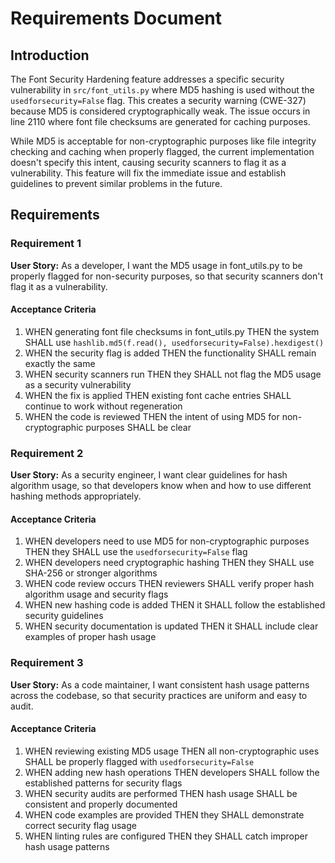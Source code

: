 # Requirements Document

## Introduction

The Font Security Hardening feature addresses a specific security vulnerability in `src/font_utils.py` where MD5 hashing is used without the `usedforsecurity=False` flag. This creates a security warning (CWE-327) because MD5 is considered cryptographically weak. The issue occurs in line 2110 where font file checksums are generated for caching purposes.

While MD5 is acceptable for non-cryptographic purposes like file integrity checking and caching when properly flagged, the current implementation doesn't specify this intent, causing security scanners to flag it as a vulnerability. This feature will fix the immediate issue and establish guidelines to prevent similar problems in the future.

## Requirements

### Requirement 1

**User Story:** As a developer, I want the MD5 usage in font_utils.py to be properly flagged for non-security purposes, so that security scanners don't flag it as a vulnerability.

#### Acceptance Criteria

1. WHEN generating font file checksums in font_utils.py THEN the system SHALL use `hashlib.md5(f.read(), usedforsecurity=False).hexdigest()`
2. WHEN the security flag is added THEN the functionality SHALL remain exactly the same
3. WHEN security scanners run THEN they SHALL not flag the MD5 usage as a security vulnerability
4. WHEN the fix is applied THEN existing font cache entries SHALL continue to work without regeneration
5. WHEN the code is reviewed THEN the intent of using MD5 for non-cryptographic purposes SHALL be clear

### Requirement 2

**User Story:** As a security engineer, I want clear guidelines for hash algorithm usage, so that developers know when and how to use different hashing methods appropriately.

#### Acceptance Criteria

1. WHEN developers need to use MD5 for non-cryptographic purposes THEN they SHALL use the `usedforsecurity=False` flag
2. WHEN developers need cryptographic hashing THEN they SHALL use SHA-256 or stronger algorithms
3. WHEN code review occurs THEN reviewers SHALL verify proper hash algorithm usage and security flags
4. WHEN new hashing code is added THEN it SHALL follow the established security guidelines
5. WHEN security documentation is updated THEN it SHALL include clear examples of proper hash usage

### Requirement 3

**User Story:** As a code maintainer, I want consistent hash usage patterns across the codebase, so that security practices are uniform and easy to audit.

#### Acceptance Criteria

1. WHEN reviewing existing MD5 usage THEN all non-cryptographic uses SHALL be properly flagged with `usedforsecurity=False`
2. WHEN adding new hash operations THEN developers SHALL follow the established patterns for security flags
3. WHEN security audits are performed THEN hash usage SHALL be consistent and properly documented
4. WHEN code examples are provided THEN they SHALL demonstrate correct security flag usage
5. WHEN linting rules are configured THEN they SHALL catch improper hash usage patterns